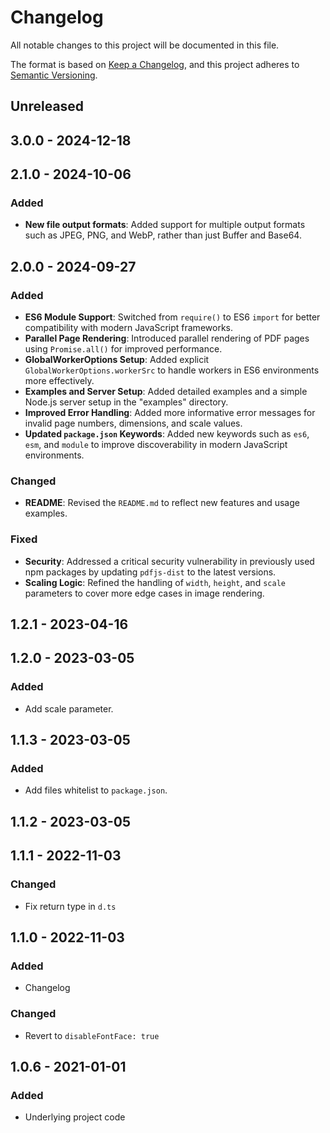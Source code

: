 # Changelog

All notable changes to this project will be documented in this file.

The format is based on [Keep a Changelog](https://keepachangelog.com/en/1.0.0/),
and this project adheres to [Semantic Versioning](https://semver.org/spec/v2.0.0.html).

## Unreleased

## 3.0.0 - 2024-12-18

## 2.1.0 - 2024-10-06
### Added
- **New file output formats**: Added support for multiple output formats such as JPEG, PNG, and WebP, rather than just Buffer and Base64.

## 2.0.0 - 2024-09-27
### Added
- **ES6 Module Support**: Switched from `require()` to ES6 `import` for better compatibility with modern JavaScript frameworks.
- **Parallel Page Rendering**: Introduced parallel rendering of PDF pages using `Promise.all()` for improved performance.
- **GlobalWorkerOptions Setup**: Added explicit `GlobalWorkerOptions.workerSrc` to handle workers in ES6 environments more effectively.
- **Examples and Server Setup**: Added detailed examples and a simple Node.js server setup in the "examples" directory.
- **Improved Error Handling**: Added more informative error messages for invalid page numbers, dimensions, and scale values.
- **Updated `package.json` Keywords**: Added new keywords such as `es6`, `esm`, and `module`  to improve discoverability in modern JavaScript environments.

### Changed
- **README**: Revised the `README.md` to reflect new features and usage examples.

### Fixed
- **Security**: Addressed a critical security vulnerability in previously used npm packages by updating `pdfjs-dist` to the latest versions.
- **Scaling Logic**: Refined the handling of `width`, `height`, and `scale` parameters to cover more edge cases in image rendering.

## 1.2.1 - 2023-04-16

## 1.2.0 - 2023-03-05
### Added
- Add scale parameter.

## 1.1.3 - 2023-03-05
### Added
- Add files whitelist to `package.json`.

## 1.1.2 - 2023-03-05

## 1.1.1 - 2022-11-03
### Changed
- Fix return type in `d.ts`

## 1.1.0 - 2022-11-03
### Added
- Changelog

### Changed
- Revert to `disableFontFace: true`

## 1.0.6 - 2021-01-01
### Added
- Underlying project code
